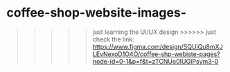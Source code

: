 # coffee-shop-website-images-
>>>>> just learning the UI/UX design 
           >>>>>> just check the link: https://www.figma.com/design/SQUiQu8mXJLEvNexoD1O4O/coffee-shp-webiste-pages?node-id=0-1&p=f&t=zTCNUo0IUGIPsym3-0
